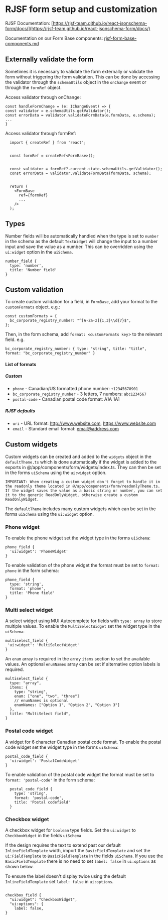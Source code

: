 # RJSF form setup and customization

RJSF Documentation: [https://rjsf-team.github.io/react-jsonschema-form/docs/](https://rjsf-team.github.io/react-jsonschema-form/docs/)

Documentation on our Form Base components: [rjsf-form-base-components.md](rjsf-form-base-components.md)

## Externally validate the form

Sometimes it is necessary to validate the form externally or validate the form without triggering the form validation. This can be done by accessing the validator through the `schemaUtils` object in the `onChange` event or through the `formRef` object.

Access validator through onChange:
<br/>

```
const handleFormChange = (e: IChangeEvent) => {
const validator = e.schemaUtils.getValidator();
const errorData = validator.validateFormData(e.formData, e.schema);
...
}
```

Access validator through formRef:

```
  import { createRef } from 'react';


  const formRef = createRef<FormBase>();


  const validator = formRef?.current.state.schemaUtils.getValidator();
  const errorData = validator.validateFormData(formData, schema);


  return (
    <FormBase
      ref={formRef}
      ...
    />
  );
```

## Types

Number fields will be automatically handled when the type is set to `number` in the schema as the default `TextWidget` will change the input to a number input and save the value as a number. This can be overridden using the `ui:widget` option in the `uiSchema`.

```
number_field {
  type: 'number',
  title: 'Number field'
}
```

## Custom validation

To create custom validation for a field, in `FormBase`, add your format to the `customFormats` object. e.g.:

```
const customFormats = {
  bc_corporate_registry_number: "^[A-Za-z]{1,3}\\d{7}$",
};
```

Then, in the form schema, add `format: <customFormats key`> to the relevant field. e.g.

```
bc_corporate_registry_number: { type: "string", title: "title", format: "bc_corporate_registry_number" }
```

#### List of formats

##### Custom

- `phone` - Canadian/US formatted phone number: `+12345678901`
- `bc_corporate_registry_number` - 3 letters, 7 numbers: `abc1234567`
- `postal-code` - Canadian postal code format: A1A 1A1

##### RJSF defaults

- `uri` - URL format: http://www.website.com, https://www.website.com
- `email` - Standard email format: email@address.com

## Custom widgets

Custom widgets can be created and added to the `widgets` object in the `defaultTheme.ts` which is done automatically if the widget is added to the exports in @/app/components/form/widgets/index.ts. They can then be set in the forms `uiSchema` using the `ui:widget` option.

```
IMPORTANT: When creating a custom widget don't forget to handle it in the readonly theme located in @/app/components/form/readonlyTheme.ts. If the widget saves the value as a basic string or number, you can set it to the generic ReadOnlyWidget, otherwise create a custom ReadOnlyWidget.
```

The `defaultTheme` includes many custom widgets which can be set in the forms `uiSchema` using the `ui:widget` option.

### Phone widget

To enable the phone widget set the widget type in the forms `uiSchema`:

```
phone_field {
  'ui:widget': 'PhoneWidget'
}
```

To enable validation of the phone widget the format must be set to `format: phone` in the form schema:

```
phone_field {
  type: 'string',
  format: 'phone',
  title: 'Phone field'
}
```

### Multi select widget

A select widget using MUI Autocomplete for fields with `type: array` to store multiple values. To enable the `MultiSelectWidget` set the widget type in the `uiSchema`:

```
multiselect_field {
 'ui:widget': 'MultiSelectWidget'
}
```

An `enum` array is required in the array `items` section to set the available values. An optional `enumNames` array can be set if alternative option labels is required.

```
multiselect_field {
  type: "array",
  items: {
    type: "string",
    enum: ["one", "two", "three"]
    // enumNames is optional
    enumNames: ["Option 1", "Option 2", "Option 3"]
  },
  title: "MultiSelect field",
}
```

### Postal code widget

A widget for 6 character Canadian postal code format. To enable the postal code widget set the widget type in the forms `uiSchema`:

```
postal_code_field {
  'ui:widget': 'PostalCodeWidget'
}
```

To enable validation of the postal code widget the format must be set to `format: 'postal-code'` in the form schema:

```
  postal_code_field {
    type: 'string',
    format: 'postal-code',
    title: 'Postal codefield'
  }
```

### Checkbox widget

A checkbox widget for `boolean` type fields. Set the `ui:widget` to `CheckboxWidget` in the fields `uiSchema`

If the design requires the text to extend past our default `InlineFieldTemplate` width, import the `BasicFieldTemplate`
and set the `ui:FieldTemplate` to `BasicFieldTemplate` in the fields `uiSchema`. If you use the `BasicFieldTemplate`
there is no need to set `label: false` in `ui:options` as shown below.

To ensure the label doesn't display twice using the default `InlineFieldTemplate` set `label: false` in `ui:options`.

```

checkbox_field {
  "ui:widget": "CheckboxWidget",
  "ui:options": {
    label: false,
}

```
